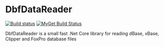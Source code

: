 # DbfDataReader

[![Build status](https://ci.appveyor.com/api/projects/status/pe6p1rhi3g305cpq?svg=true)](https://ci.appveyor.com/project/chrisrichards/dbfdatareader)
[![MyGet Build Status](https://www.myget.org/BuildSource/Badge/dbfdatareader?identifier=54ae0096-55d5-418c-8eb9-54a35df720fb)](https://www.myget.org/)

DbfDataReader is a small fast .Net Core library for reading dBase, xBase, Clipper and FoxPro database files
